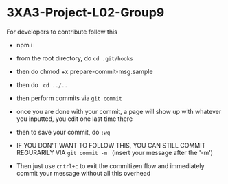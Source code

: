 # 3XA3-Project-L02-Group9

For developers to contribute follow this
- npm i
- from the root directory, do ```cd .git/hooks```
- then do chmod +x prepare-commit-msg.sample
- then do ``` cd ../..```
- then perform commits via ```git commit```
- once you are done with your commit, a page will show up with whatever you inputted, you edit one last time there
- then to save your commit, do ```:wq```

- IF YOU DON'T WANT TO FOLLOW THIS, YOU CAN STILL COMMIT REGURARILY VIA ```git commit -m ``` (insert your message after the '-m')
- Then just use ```cntrl+c``` to exit the commitizen flow and immediately commit your message without all this overhead
